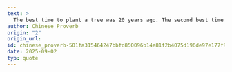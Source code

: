 ```yaml
---
text: >
  The best time to plant a tree was 20 years ago. The second best time is now.
author: Chinese Proverb
origin: "2"
origin_url: 
id: chinese_proverb-501fa315464247bbfd850096b14e81f2b4075d196de97e177f930457e04aea34
date: 2025-09-02
typ: quote
---
```

